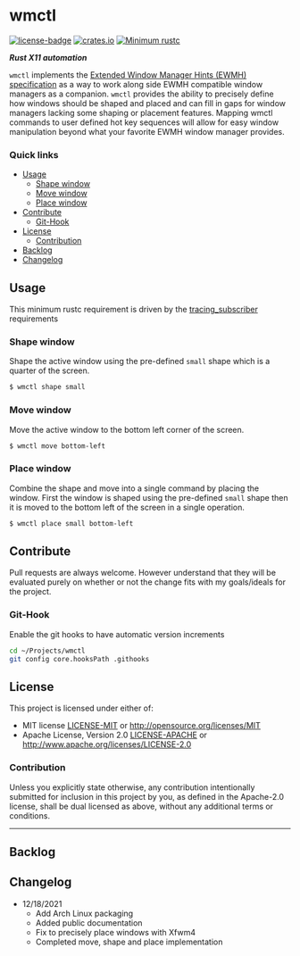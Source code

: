 # wmctl
[![license-badge](https://img.shields.io/crates/l/fungus.svg)](https://opensource.org/licenses/MIT)
[![crates.io](https://img.shields.io/crates/v/wmctl.svg)](https://crates.io/crates/wmctl)
[![Minimum rustc](https://img.shields.io/badge/rustc-1.30+-lightgray.svg)](https://github.com/phR0ze/gory#rustc-requirements)

***Rust X11 automation***

`wmctl` implements the [Extended Window Manager Hints (EWMH) specification](https://specifications.freedesktop.org/wm-spec/latest/)
as a way to work along side EWMH compatible window managers as a companion. `wmctl` provides the 
ability to precisely define how windows should be shaped and placed and can fill in gaps for window 
managers lacking some shaping or placement features. Mapping wmctl commands to user defined hot key 
sequences will allow for easy window manipulation beyond what your favorite EWMH window manager 
provides.

### Quick links
* [Usage](#usage)
  * [Shape window](#shape-window)
  * [Move window](#move-window)
  * [Place window](#place-window)
* [Contribute](#contribute)
  * [Git-Hook](#git-hook)
* [License](#license)
  * [Contribution](#contribution)
* [Backlog](#backlog)
* [Changelog](#changelog)

## Usage <a name="usage"/></a>
This minimum rustc requirement is driven by the
[tracing\_subscriber](https://docs.rs/tracing-subscriber/0.2.15/tracing_subscriber) requirements

### Shape window <a name="shape-window"/></a>
Shape the active window using the pre-defined `small` shape which is a quarter of the screen.
```bash
$ wmctl shape small
```

### Move window <a name="move-window"/></a>
Move the active window to the bottom left corner of the screen.
```bash
$ wmctl move bottom-left
```

### Place window <a name="place-window"/></a>
Combine the shape and move into a single command by placing the window. First the window is shaped 
using the pre-defined `small` shape then it is moved to the bottom left of the screen in a single 
operation.
```bash
$ wmctl place small bottom-left
```

## Contribute <a name="Contribute"/></a>
Pull requests are always welcome. However understand that they will be evaluated purely on whether
or not the change fits with my goals/ideals for the project.

### Git-Hook <a name="git-hook"/></a>
Enable the git hooks to have automatic version increments
```bash
cd ~/Projects/wmctl
git config core.hooksPath .githooks
```

## License <a name="license"/></a>
This project is licensed under either of:
 * MIT license [LICENSE-MIT](LICENSE-MIT) or http://opensource.org/licenses/MIT
 * Apache License, Version 2.0 [LICENSE-APACHE](LICENSE-APACHE) or http://www.apache.org/licenses/LICENSE-2.0

### Contribution <a name="contribution"/></a>
Unless you explicitly state otherwise, any contribution intentionally submitted for inclusion in
this project by you, as defined in the Apache-2.0 license, shall be dual licensed as above, without
any additional terms or conditions.

---

## Backlog <a name="backlog"/></a>

## Changelog <a name="changelog"/></a>
* 12/18/2021
  * Add Arch Linux packaging
  * Added public documentation
  * Fix to precisely place windows with Xfwm4
  * Completed move, shape and place implementation
